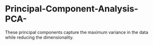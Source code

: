 # Principal-Component-Analysis-PCA-
These principal components capture the maximum variance in the data while reducing the  dimensionality.
